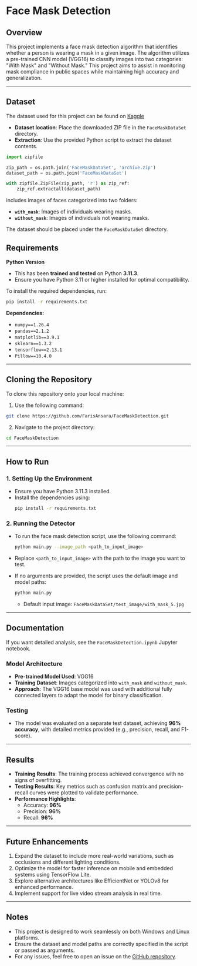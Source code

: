# Face Mask Detection

## Overview
This project implements a face mask detection algorithm that identifies whether a person is wearing a mask in a given image. The algorithm utilizes a pre-trained CNN model (VGG16) to classify images into two categories: "With Mask" and "Without Mask." This project aims to assist in monitoring mask compliance in public spaces while maintaining high accuracy and generalization.

---

## Dataset
The dataset used for this project can be found on [Kaggle](https://www.kaggle.com/datasets/omkargurav/face-mask-dataset)
- **Dataset location**: Place the downloaded ZIP file in the `FaceMaskDataSet` directory.
- **Extraction**: Use the provided Python script to extract the dataset contents.
```python
import zipfile

zip_path = os.path.join('FaceMaskDataSet', 'archive.zip')
dataset_path = os.path.join('FaceMaskDataSet')

with zipfile.ZipFile(zip_path, 'r') as zip_ref:
    zip_ref.extractall(dataset_path)
```

 includes images of faces categorized into two folders:  
- **`with_mask`**: Images of individuals wearing masks.  
- **`without_mask`**: Images of individuals not wearing masks.

The dataset should be placed under the `FaceMaskDataSet` directory.

## Requirements
**Python Version**
  - This has been **trained and tested** on Python  **3.11.3**.
  - Ensure you have Python 3.11 or higher installed for optimal compatibility.

To install the required dependencies, run:
```bash
pip install -r requirements.txt
```

**Dependencies:**
- `numpy==1.26.4`
- `pandas==2.1.2`
- `matplotlib==3.9.1`
- `sklearn==1.3.2`
- `tensorflow==2.13.1`
- `Pillow==10.4.0`

---

## Cloning the Repository
To clone this repository onto your local machine:
1. Use the following command:
```bash
git clone https://github.com/FarisAnsara/FaceMaskDetection.git
```
2. Navigate to the project directory:
```bash
cd FaceMaskDetection
```

---

## How to Run
### 1. **Setting Up the Environment**
   - Ensure you have Python 3.11.3 installed.
   - Install the dependencies using:
     ```bash
     pip install -r requirements.txt
     ```

### 2. **Running the Detector**
   - To run the face mask detection script, use the following command:
     ```bash
     python main.py --image_path <path_to_input_image>
     ```
   - Replace `<path_to_input_image>` with the path to the image you want to test.

   - If no arguments are provided, the script uses the default image and model paths:
     ```bash
     python main.py
     ```
     - Default input image: `FaceMaskDataSet/test_image/with_mask_5.jpg`

---

## Documentation
If you want detailed analysis, see the `FaceMaskDetection.ipynb` Jupyter notebook.
### **Model Architecture**
- **Pre-trained Model Used**: VGG16  
- **Training Dataset**: Images categorized into `with_mask` and `without_mask`.  
- **Approach**: The VGG16 base model was used with additional fully connected layers to adapt the model for binary classification.

### **Testing**
- The model was evaluated on a separate test dataset, achieving **96% accuracy**, with detailed metrics provided (e.g., precision, recall, and F1-score).

---

## Results
- **Training Results**: The training process achieved convergence with no signs of overfitting.
- **Testing Results**: Key metrics such as confusion matrix and precision-recall curves were plotted to validate performance.  
- **Performance Highlights**:
  - Accuracy: **96%**
  - Precision: **96%**
  - Recall: **96%**


---

## Future Enhancements
1. Expand the dataset to include more real-world variations, such as occlusions and different lighting conditions.
2. Optimize the model for faster inference on mobile and embedded systems using TensorFlow Lite.
3. Explore alternative architectures like EfficientNet or YOLOv8 for enhanced performance.
4. Implement support for live video stream analysis in real time.

---

## Notes
- This project is designed to work seamlessly on both Windows and Linux platforms.
- Ensure the dataset and model paths are correctly specified in the script or passed as arguments.
- For any issues, feel free to open an issue on the [GitHub repository](https://github.com/FarisAnsara/FaceMaskDetection).
